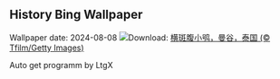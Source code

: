 ## History Bing Wallpaper
Wallpaper date: 2024-08-08
![](https://www.bing.com/th?id=OHR.SpottedOwlet_ZH-CN0841935587_UHD.jpg&w=1000)Download: [横斑腹小鸮，曼谷，泰国 (© Tfilm/Getty Images)](https://www.bing.com/th?id=OHR.SpottedOwlet_ZH-CN0841935587_UHD.jpg)

Auto get programm by LtgX
